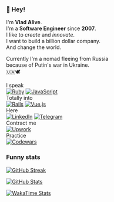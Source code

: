 ### 👋 Hey!

I'm **Vlad Alive**.
\
I'm a **Software Engineer** since **2007**.
\
I like to *create* and *innovate*.
\
I want to build a billion dollar company.
\
And change the world.

Currently I'm a nomad fleeing from Russia
\
because of Putin's war in Ukraine.
\
🇺🇦🕊


I speak \
[![Ruby](https://img.shields.io/badge/ruby-%23CC342D.svg?style=for-the-badge&logo=ruby&logoColor=white)](#)
[![JavaScript](https://img.shields.io/badge/javascript-%23323330.svg?style=for-the-badge&logo=javascript&logoColor=%23F7DF1E)](#)
\
Totally into \
[![Rails](https://img.shields.io/badge/rails-%23CC0000.svg?style=for-the-badge&logo=ruby-on-rails&logoColor=white)](#)
[![Vue.js](https://img.shields.io/badge/vuejs-%2335495e.svg?style=for-the-badge&logo=vuedotjs&logoColor=%234FC08D)](#)
\
Here \
[![LinkedIn](https://img.shields.io/badge/linkedin-%230077B5.svg?style=for-the-badge&logo=linkedin&logoColor=white)](https://to.vladalive.com/at/linkedin)
[![Telegram](https://img.shields.io/badge/Telegram-2CA5E0?style=for-the-badge&logo=telegram&logoColor=white)](https://to.vladalive.com/at/telegram)
\
Contract me \
[![Upwork](https://img.shields.io/badge/UpWork-6FDA44?style=for-the-badge&logo=Upwork&logoColor=white)](https://to.vladalive.com/at/upwork)
\
Practice \
[![Codewars](https://img.shields.io/badge/Codewars-B1361E?style=for-the-badge&logo=codewars&logoColor=grey)](https://to.vladalive.com/at/codewars)

### Funny stats

[![GitHub Streak](https://github-readme-streak-stats.herokuapp.com?user=vladalive&theme=onedark)](#)

[![GitHub Stats](https://github-readme-stats.vercel.app/api?username=vladalive&theme=onedark&show_icons=true&count_private=true)](https://github.com/vladalive)

[![WakaTime Stats](https://github-readme-stats.vercel.app/api/wakatime?username=@vladalive&theme=onedark&langs_count=10&range=last_7_days)](https://wakatime.com/@vladalive)
